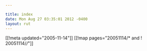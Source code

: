 ```yaml
---

title: index
date: Mon Aug 27 03:35:01 2012 -0400
layout: rut
---
```


[[!meta updated="2005-11-14"]]
[[!map pages="20051114/* and ! 20051114/*/*"]]
